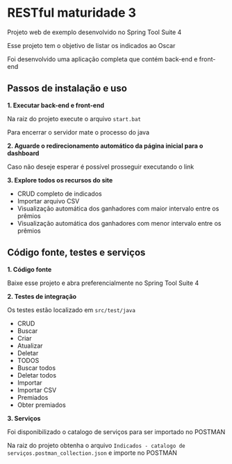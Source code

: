 # RESTful maturidade 3
Projeto web de exemplo desenvolvido no Spring Tool Suite 4

Esse projeto tem o objetivo de listar os indicados ao Oscar

Foi desenvolvido uma aplicação completa que contém back-end e front-end

## Passos de instalação e uso

**1. Executar back-end e front-end**

Na raiz do projeto execute o arquivo `start.bat`

Para encerrar o servidor mate o processo do java  


**2. Aguarde o redirecionamento automático da página inicial para o dashboard**

Caso não deseje esperar é possível prosseguir executando o link

**3. Explore todos os recursos do site**

- CRUD completo de indicados
- Importar arquivo CSV
- Visualização automática dos ganhadores com maior intervalo entre os prêmios 
- Visualização automática dos ganhadores com menor intervalo entre os prêmios 




## Código fonte, testes e serviços


**1. Código fonte**

Baixe esse projeto e abra preferencialmente no Spring Tool Suite 4


**2. Testes de integração**

Os testes estão localizado em `src/test/java`

- CRUD
 - Buscar
 - Criar
 - Atualizar
 - Deletar
- TODOS
 - Buscar todos
 - Deletar todos
- Importar
 - Importar CSV 
- Premiados
 - Obter premiados 

**3. Serviços**

Foi disponibilizado o catalogo de serviços para ser importado no POSTMAN 

Na raiz do projeto obtenha o arquivo `Indicados - catalogo de  serviços.postman_collection.json` e importe no POSTMAN







 
